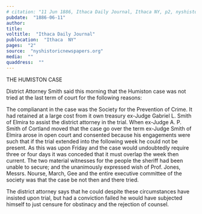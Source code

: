 ```yaml
---
# citation: "11 Jun 1886, Ithaca Daily Journal, Ithaca NY, p2, nyshistoricnewspapers.org."
pubdate:  "1886-06-11"
author: 
title: 
voltitle:  "Ithaca Daily Journal"
publocation:  "Ithaca  NY"
pages:  "2"
source:  "nyshistoricnewspapers.org"
media:  ""
quaddress:  ""
---
```


THE HUMISTON CASE

District Attorney Smith said this morning that the Humiston case was not tried at the last term of court for the following reasons:

The complianant in the case was the Society for the Prevention of Crime. It had retained at a large cost from it own treasury ex-Judge Gabriel L. Smith of Elmira to assist the district attorney in the trial. When ex-Judge A. P. Smith of Cortland moved that the case go over the term ex-Judge Smith of Elmira arose in open court and consented because his engagements were such that if the trial extended into the following week he could not be present. As this was upon Friday and the case would undoubtedly require three or four days it was conceded that it must overlap the week then current. The two material witnesses for the people the sheriff had been unable to secure; and the unanimously expressed wish of Prof. Jones, Messrs. Nourse, March, Gee and the entire executive committee of the society was that the case be not then and there tried. 

The district attorney says that he could despite these circumstances have insisted upon trial, but had a conviction failed he would have subjected himself to just censure for obstinacy and the rejection of counsel.
